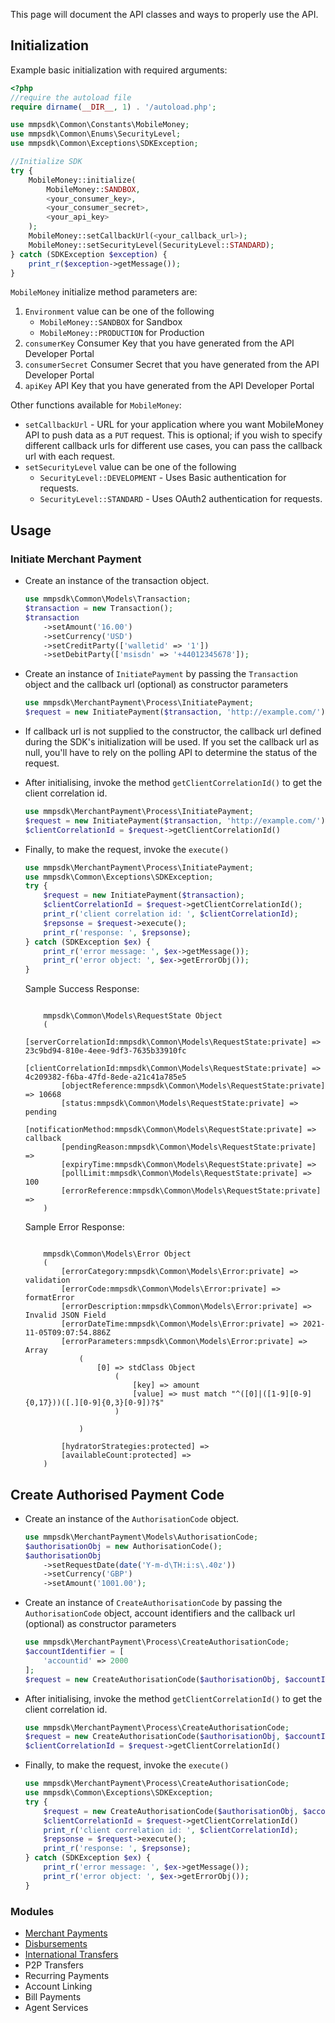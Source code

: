 This page will document the API classes and ways to properly use the API.

## Initialization

Example basic initialization with required arguments:

```php
<?php
//require the autoload file
require dirname(__DIR__, 1) . '/autoload.php';

use mmpsdk\Common\Constants\MobileMoney;
use mmpsdk\Common\Enums\SecurityLevel;
use mmpsdk\Common\Exceptions\SDKException;

//Initialize SDK
try {
    MobileMoney::initialize(
        MobileMoney::SANDBOX,
        <your_consumer_key>,
        <your_consumer_secret>,
        <your_api_key>
    );
    MobileMoney::setCallbackUrl(<your_callback_url>);
    MobileMoney::setSecurityLevel(SecurityLevel::STANDARD);
} catch (SDKException $exception) {
    print_r($exception->getMessage());
}
```

`MobileMoney` initialize method parameters are:

1.  `Environment` value can be one of the following
    -   `MobileMoney::SANDBOX` for Sandbox
    -   `MobileMoney::PRODUCTION` for Production
2.  `consumerKey` Consumer Key that you have generated from the API Developer Portal
3.  `consumerSecret` Consumer Secret that you have generated from the API Developer Portal
4.  `apiKey` API Key that you have generated from the API Developer Portal

Other functions available for `MobileMoney`:

-   `setCallbackUrl` - URL for your application where you want MobileMoney API to push data as a `PUT` request. This is optional; if you wish to specify different callback urls for different use cases, you can pass the callback url with each request.
-   `setSecurityLevel` value can be one of the following
    -   `SecurityLevel::DEVELOPMENT` - Uses Basic authentication for requests.
    -   `SecurityLevel::STANDARD` - Uses OAuth2 authentication for requests.

## Usage

### Initiate Merchant Payment

-   Create an instance of the transaction object.
    ```php
    use mmpsdk\Common\Models\Transaction;
    $transaction = new Transaction();
    $transaction
        ->setAmount('16.00')
        ->setCurrency('USD')
        ->setCreditParty(['walletid' => '1'])
        ->setDebitParty(['msisdn' => '+44012345678']);
    ```
-   Create an instance of `InitiatePayment` by passing the `Transaction` object and the callback url (optional) as constructor parameters
    ```php
    use mmpsdk\MerchantPayment\Process\InitiatePayment;
    $request = new InitiatePayment($transaction, 'http://example.com/');
    ```
-   If callback url is not supplied to the constructor, the callback url defined during the SDK's initialization will be used. If you set the callback url as null, you'll have to rely on the polling API to determine the status of the request.

-   After initialising, invoke the method `getClientCorrelationId()` to get the client correlation id.

    ```php
    use mmpsdk\MerchantPayment\Process\InitiatePayment;
    $request = new InitiatePayment($transaction, 'http://example.com/');
    $clientCorrelationId = $request->getClientCorrelationId()
    ```

-   Finally, to make the request, invoke the `execute()`

    ```php
    use mmpsdk\MerchantPayment\Process\InitiatePayment;
    use mmpsdk\Common\Exceptions\SDKException;
    try {
        $request = new InitiatePayment($transaction);
        $clientCorrelationId = $request->getClientCorrelationId();
        print_r('client correlation id: ', $clientCorrelationId);
        $repsonse = $request->execute();
        print_r('response: ', $repsonse);
    } catch (SDKException $ex) {
        print_r('error message: ', $ex->getMessage());
        print_r('error object: ', $ex->getErrorObj());
    }
    ```

    Sample Success Response:

    ```

        mmpsdk\Common\Models\RequestState Object
        (
            [serverCorrelationId:mmpsdk\Common\Models\RequestState:private] => 23c9bd94-810e-4eee-9df3-7635b33910fc
            [clientCorrelationId:mmpsdk\Common\Models\RequestState:private] => 4c209382-f6ba-47fd-8ede-a21c41a785e5
            [objectReference:mmpsdk\Common\Models\RequestState:private] => 10668
            [status:mmpsdk\Common\Models\RequestState:private] => pending
            [notificationMethod:mmpsdk\Common\Models\RequestState:private] => callback
            [pendingReason:mmpsdk\Common\Models\RequestState:private] =>
            [expiryTime:mmpsdk\Common\Models\RequestState:private] =>
            [pollLimit:mmpsdk\Common\Models\RequestState:private] => 100
            [errorReference:mmpsdk\Common\Models\RequestState:private] =>
        )

    ```

    Sample Error Response:

    ```

        mmpsdk\Common\Models\Error Object
        (
            [errorCategory:mmpsdk\Common\Models\Error:private] => validation
            [errorCode:mmpsdk\Common\Models\Error:private] => formatError
            [errorDescription:mmpsdk\Common\Models\Error:private] => Invalid JSON Field
            [errorDateTime:mmpsdk\Common\Models\Error:private] => 2021-11-05T09:07:54.886Z
            [errorParameters:mmpsdk\Common\Models\Error:private] => Array
                (
                    [0] => stdClass Object
                        (
                            [key] => amount
                            [value] => must match "^([0]|([1-9][0-9]{0,17}))([.][0-9]{0,3}[0-9])?$"
                        )

                )

            [hydratorStrategies:protected] =>
            [availableCount:protected] =>
        )

    ```

## Create Authorised Payment Code

-   Create an instance of the `AuthorisationCode` object.
    ```php
    use mmpsdk\MerchantPayment\Models\AuthorisationCode;
    $authorisationObj = new AuthorisationCode();
    $authorisationObj
        ->setRequestDate(date('Y-m-d\TH:i:s\.40z'))
        ->setCurrency('GBP')
        ->setAmount('1001.00');
    ```
-   Create an instance of `CreateAuthorisationCode` by passing the `AuthorisationCode` object, account identifiers and the callback url (optional) as constructor parameters

    ```php
    use mmpsdk\MerchantPayment\Process\CreateAuthorisationCode;
    $accountIdentifier = [
        'accountid' => 2000
    ];
    $request = new CreateAuthorisationCode($authorisationObj, $accountIdentifier, 'http://example.com/');
    ```

-   After initialising, invoke the method `getClientCorrelationId()` to get the client correlation id.

    ```php
    use mmpsdk\MerchantPayment\Process\CreateAuthorisationCode;
    $request = new CreateAuthorisationCode($authorisationObj, $accountIdentifier, 'http://example.com/');
    $clientCorrelationId = $request->getClientCorrelationId()
    ```

-   Finally, to make the request, invoke the `execute()`

    ```php
    use mmpsdk\MerchantPayment\Process\CreateAuthorisationCode;
    use mmpsdk\Common\Exceptions\SDKException;
    try {
        $request = new CreateAuthorisationCode($authorisationObj, $accountIdentifier, 'http://example.com/');
        $clientCorrelationId = $request->getClientCorrelationId()
        print_r('client correlation id: ', $clientCorrelationId);
        $repsonse = $request->execute();
        print_r('response: ', $repsonse);
    } catch (SDKException $ex) {
        print_r('error message: ', $ex->getMessage());
        print_r('error object: ', $ex->getErrorObj());
    }
    ```

### Modules

-   [Merchant Payments](/docs/merchant_payments.md)
-   [Disbursements](/docs/disbursements.md)
-   [International Transfers](/docs/international_transfers.md)
-   P2P Transfers
-   Recurring Payments
-   Account Linking
-   Bill Payments
-   Agent Services
